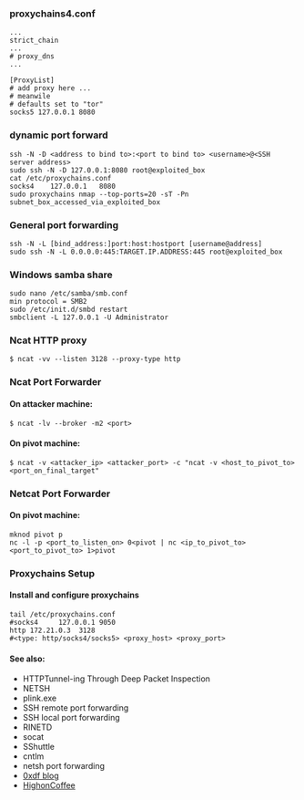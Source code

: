 ### proxychains4.conf
```
...
strict_chain
...
# proxy_dns
...

[ProxyList]
# add proxy here ...
# meanwile
# defaults set to "tor"
socks5 127.0.0.1 8080
```


### dynamic port forward

```
ssh -N -D <address to bind to>:<port to bind to> <username>@<SSH server address>
sudo ssh -N -D 127.0.0.1:8080 root@exploited_box
cat /etc/proxychains.conf
socks4    127.0.0.1   8080
sudo proxychains nmap --top-ports=20 -sT -Pn subnet_box_accessed_via_exploited_box

```


### General port forwarding
```
ssh -N -L [bind_address:]port:host:hostport [username@address]
sudo ssh -N -L 0.0.0.0:445:TARGET.IP.ADDRESS:445 root@exploited_box
```

### Windows samba share
```
sudo nano /etc/samba/smb.conf
min protocol = SMB2
sudo /etc/init.d/smbd restart
smbclient -L 127.0.0.1 -U Administrator
```

### Ncat HTTP proxy

    $ ncat -vv --listen 3128 --proxy-type http

### Ncat Port Forwarder

#### On attacker machine:

    $ ncat -lv --broker -m2 <port>

#### On pivot machine:

    $ ncat -v <attacker_ip> <attacker_port> -c "ncat -v <host_to_pivot_to> <port_on_final_target"

### Netcat Port Forwarder

#### On pivot machine:

    mknod pivot p
    nc -l -p <port_to_listen_on> 0<pivot | nc <ip_to_pivot_to> <port_to_pivot_to> 1>pivot

### Proxychains Setup

#### Install and configure proxychains

    tail /etc/proxychains.conf
    #socks4 	127.0.0.1 9050
    http 172.21.0.3  3128
    #<type: http/socks4/socks5> <proxy_host> <proxy_port>


#### See also:

- HTTPTunnel-ing Through Deep Packet Inspection
- NETSH
- plink.exe
- SSH remote port forwarding
- SSH local port forwarding
- RINETD
- socat
- SShuttle
- cntlm
- netsh port forwarding
- [0xdf blog](https://0xdf.gitlab.io/2019/01/28/pwk-notes-tunneling-update1.html)
- [HighonCoffee](https://highon.coffee/blog/ssh-meterpreter-pivoting-techniques/)
